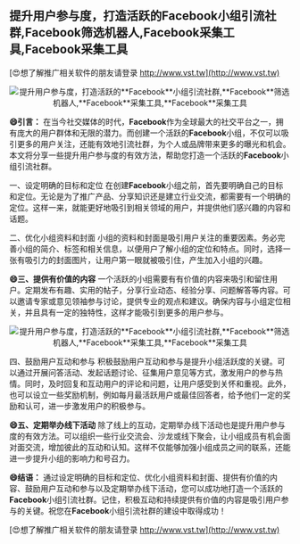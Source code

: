 ## **提升用户参与度，打造活跃的**Facebook**小组引流社群,**Facebook**筛选机器人,**Facebook**采集工具,**Facebook**采集工具**

[😍想了解推广相关软件的朋友请登录 http://www.vst.tw](http://www.vst.tw)

 <center><img src="https://vst.tw/MP4/tuiguang/png/6.png" alt="提升用户参与度，打造活跃的**Facebook**小组引流社群,**Facebook**筛选机器人,**Facebook**采集工具,**Facebook**采集工具"></center>

**😄引言：**
在当今社交媒体的时代，**Facebook**作为全球最大的社交平台之一，拥有庞大的用户群体和无限的潜力。而创建一个活跃的**Facebook**小组，不仅可以吸引更多的用户关注，还能有效地引流社群，为个人或品牌带来更多的曝光和机会。本文将分享一些提升用户参与度的有效方法，帮助您打造一个活跃的**Facebook**小组引流社群。

一、设定明确的目标和定位
在创建**Facebook**小组之前，首先要明确自己的目标和定位。无论是为了推广产品、分享知识还是建立行业交流，都需要有一个明确的定位。这样一来，就能更好地吸引到相关领域的用户，并提供他们感兴趣的内容和话题。

二、优化小组资料和封面
小组的资料和封面是吸引用户关注的重要因素。务必完善小组的简介、标签和相关信息，以便用户了解小组的定位和特点。同时，选择一张有吸引力的封面图片，让用户第一眼就被吸引住，产生加入小组的兴趣。

**😄三、提供有价值的内容**
一个活跃的小组需要有有价值的内容来吸引和留住用户。定期发布有趣、实用的帖子，分享行业动态、经验分享、问题解答等内容。可以邀请专家或意见领袖参与讨论，提供专业的观点和建议。确保内容与小组定位相关，并且具有一定的独特性，这样才能吸引到更多的用户参与。

 <center><img src="https://vst.tw/MP4/tuiguang/png/4.png" alt="提升用户参与度，打造活跃的**Facebook**小组引流社群,**Facebook**筛选机器人,**Facebook**采集工具,**Facebook**采集工具"></center>

四、鼓励用户互动和参与
积极鼓励用户互动和参与是提升小组活跃度的关键。可以通过开展问答活动、发起话题讨论、征集用户意见等方式，激发用户的参与热情。同时，及时回复和互动用户的评论和问题，让用户感受到关怀和重视。此外，也可以设立一些奖励机制，例如每月最活跃用户或最佳回答者，给予他们一定的奖励和认可，进一步激发用户的积极参与。

**😄五、定期举办线下活动**
除了线上的互动，定期举办线下活动也是提升用户参与度的有效方法。可以组织一些行业交流会、沙龙或线下聚会，让小组成员有机会面对面交流，增加彼此的互动和认知。这样不仅能够加强小组成员之间的联系，还能进一步提升小组的影响力和号召力。

**😄结语：**
通过设定明确的目标和定位、优化小组资料和封面、提供有价值的内容、鼓励用户互动和参与以及定期举办线下活动，您可以成功地打造一个活跃的**Facebook**小组引流社群。记住，积极互动和持续提供有价值的内容是吸引用户参与的关键。祝您在**Facebook**小组引流社群的建设中取得成功！

[😍想了解推广相关软件的朋友请登录 http://www.vst.tw](http://www.vst.tw)



